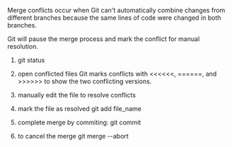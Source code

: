 Merge conflicts occur when Git can't automatically combine changes from different branches because the same lines of code were changed in both branches.

Git will pause the merge process and mark the conflict for manual resolution.

1. git status

2. open conflicted files
Git marks conflicts with <<<<<<, ======, and >>>>>> to show the two conflicting versions.

3. manually edit the file to resolve conflicts

4. mark the file as resolved
git add file_name

5. complete merge by commiting:
  git commit 

6. to cancel the merge
git merge --abort